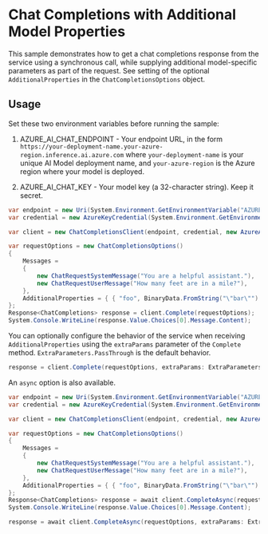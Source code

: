 # Chat Completions with Additional Model Properties

This sample demonstrates how to get a chat completions response from the service using a synchronous call, while supplying additional model-specific parameters as part of the request. See setting of the optional `AdditionalProperties` in the `ChatCompletionsOptions` object.

## Usage

Set these two environment variables before running the sample:

1. AZURE_AI_CHAT_ENDPOINT - Your endpoint URL, in the form `https://your-deployment-name.your-azure-region.inference.ai.azure.com` where `your-deployment-name` is your unique AI Model deployment name, and `your-azure-region` is the Azure region where your model is deployed.

2. AZURE_AI_CHAT_KEY - Your model key (a 32-character string). Keep it secret.

```C# Snippet:Azure_AI_Inference_ChatCompletionsWithAdditionalPropertiesScenario
var endpoint = new Uri(System.Environment.GetEnvironmentVariable("AZURE_AI_CHAT_ENDPOINT"));
var credential = new AzureKeyCredential(System.Environment.GetEnvironmentVariable("AZURE_AI_CHAT_KEY"));

var client = new ChatCompletionsClient(endpoint, credential, new AzureAIInferenceClientOptions());

var requestOptions = new ChatCompletionsOptions()
{
    Messages =
    {
        new ChatRequestSystemMessage("You are a helpful assistant."),
        new ChatRequestUserMessage("How many feet are in a mile?"),
    },
    AdditionalProperties = { { "foo", BinaryData.FromString("\"bar\"") } }, // Optional, add additional properties to the request to pass to the model
};
Response<ChatCompletions> response = client.Complete(requestOptions);
System.Console.WriteLine(response.Value.Choices[0].Message.Content);
```

You can optionally configure the behavior of the service when receiving `AdditionalProperties` using the `extraParams` parameter of the `Complete` method. `ExtraParameters.PassThrough` is the default behavior.

```C# Snippet:Azure_AI_Inference_ChatCompletionsWithAdditionalPropertiesScenarioExtraParams
response = client.Complete(requestOptions, extraParams: ExtraParameters.PassThrough);
```

An `async` option is also available.

```C# Snippet:Azure_AI_Inference_ChatCompletionsWithAdditionalPropertiesScenarioAsync
var endpoint = new Uri(System.Environment.GetEnvironmentVariable("AZURE_AI_CHAT_ENDPOINT"));
var credential = new AzureKeyCredential(System.Environment.GetEnvironmentVariable("AZURE_AI_CHAT_KEY"));

var client = new ChatCompletionsClient(endpoint, credential, new AzureAIInferenceClientOptions());

var requestOptions = new ChatCompletionsOptions()
{
    Messages =
    {
        new ChatRequestSystemMessage("You are a helpful assistant."),
        new ChatRequestUserMessage("How many feet are in a mile?"),
    },
    AdditionalProperties = { { "foo", BinaryData.FromString("\"bar\"") } }, // Optional, add additional properties to the request to pass to the model
};
Response<ChatCompletions> response = await client.CompleteAsync(requestOptions);
System.Console.WriteLine(response.Value.Choices[0].Message.Content);
```

```C# Snippet:Azure_AI_Inference_ChatCompletionsWithAdditionalPropertiesScenarioExtraParamsAsync
response = await client.CompleteAsync(requestOptions, extraParams: ExtraParameters.PassThrough);
```
